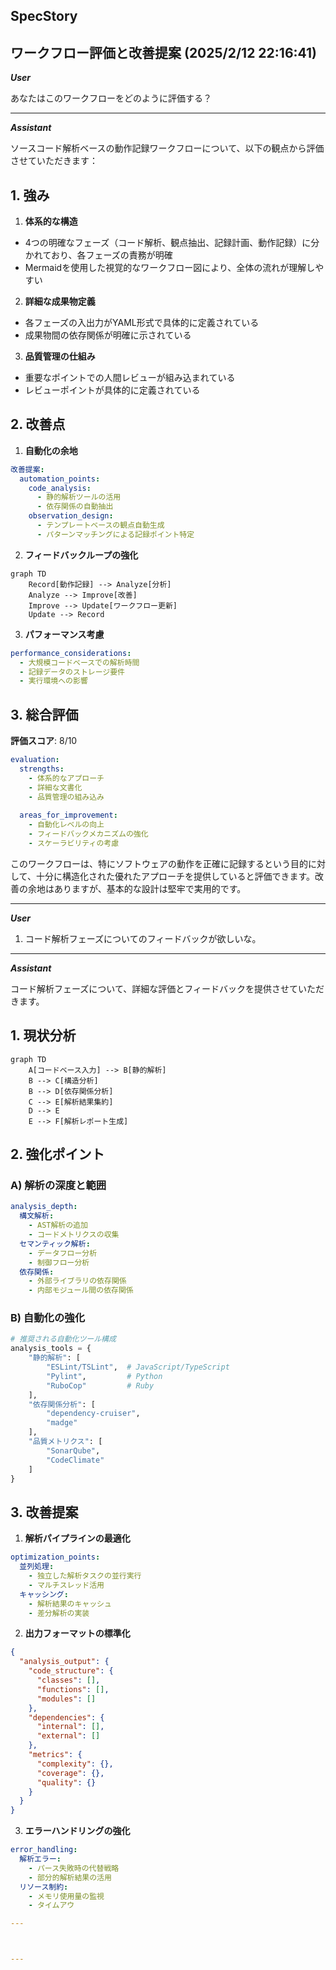 ## SpecStory

## ワークフロー評価と改善提案 (2025/2/12 22:16:41)

_**User**_

あなたはこのワークフローをどのように評価する？

---

_**Assistant**_

ソースコード解析ベースの動作記録ワークフローについて、以下の観点から評価させていただきます：

## 1. 強み

1. **体系的な構造**
- 4つの明確なフェーズ（コード解析、観点抽出、記録計画、動作記録）に分かれており、各フェーズの責務が明確
- Mermaidを使用した視覚的なワークフロー図により、全体の流れが理解しやすい

2. **詳細な成果物定義**
- 各フェーズの入出力がYAML形式で具体的に定義されている
- 成果物間の依存関係が明確に示されている

3. **品質管理の仕組み**
- 重要なポイントでの人間レビューが組み込まれている
- レビューポイントが具体的に定義されている

## 2. 改善点

1. **自動化の余地**
```yaml
改善提案:
  automation_points:
    code_analysis:
      - 静的解析ツールの活用
      - 依存関係の自動抽出
    observation_design:
      - テンプレートベースの観点自動生成
      - パターンマッチングによる記録ポイント特定
```

2. **フィードバックループの強化**
```mermaid
graph TD
    Record[動作記録] --> Analyze[分析]
    Analyze --> Improve[改善]
    Improve --> Update[ワークフロー更新]
    Update --> Record
```

3. **パフォーマンス考慮**
```yaml
performance_considerations:
  - 大規模コードベースでの解析時間
  - 記録データのストレージ要件
  - 実行環境への影響
```

## 3. 総合評価

**評価スコア**: 8/10

```yaml
evaluation:
  strengths:
    - 体系的なアプローチ
    - 詳細な文書化
    - 品質管理の組み込み
  
  areas_for_improvement:
    - 自動化レベルの向上
    - フィードバックメカニズムの強化
    - スケーラビリティの考慮
```

このワークフローは、特にソフトウェアの動作を正確に記録するという目的に対して、十分に構造化された優れたアプローチを提供していると評価できます。改善の余地はありますが、基本的な設計は堅牢で実用的です。

---

_**User**_

1. コード解析フェーズについてのフィードバックが欲しいな。

---

_**Assistant**_

コード解析フェーズについて、詳細な評価とフィードバックを提供させていただきます。

## 1. 現状分析

```mermaid
graph TD
    A[コードベース入力] --> B[静的解析]
    B --> C[構造分析]
    B --> D[依存関係分析]
    C --> E[解析結果集約]
    D --> E
    E --> F[解析レポート生成]
```

## 2. 強化ポイント

### A) 解析の深度と範囲
```yaml
analysis_depth:
  構文解析:
    - AST解析の追加
    - コードメトリクスの収集
  セマンティック解析:
    - データフロー分析
    - 制御フロー分析
  依存関係:
    - 外部ライブラリの依存関係
    - 内部モジュール間の依存関係
```

### B) 自動化の強化
```python
# 推奨される自動化ツール構成
analysis_tools = {
    "静的解析": [
        "ESLint/TSLint",  # JavaScript/TypeScript
        "Pylint",         # Python
        "RuboCop"         # Ruby
    ],
    "依存関係分析": [
        "dependency-cruiser",
        "madge"
    ],
    "品質メトリクス": [
        "SonarQube",
        "CodeClimate"
    ]
}
```

## 3. 改善提案

1. **解析パイプラインの最適化**
```yaml
optimization_points:
  並列処理:
    - 独立した解析タスクの並行実行
    - マルチスレッド活用
  キャッシング:
    - 解析結果のキャッシュ
    - 差分解析の実装
```

2. **出力フォーマットの標準化**
```json
{
  "analysis_output": {
    "code_structure": {
      "classes": [],
      "functions": [],
      "modules": []
    },
    "dependencies": {
      "internal": [],
      "external": []
    },
    "metrics": {
      "complexity": {},
      "coverage": {},
      "quality": {}
    }
  }
}
```

3. **エラーハンドリングの強化**
```yaml
error_handling:
  解析エラー:
    - パース失敗時の代替戦略
    - 部分的解析結果の活用
  リソース制約:
    - メモリ使用量の監視
    - タイムアウ

---



---

